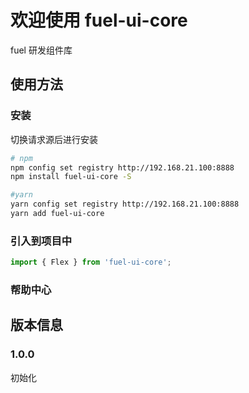 <!--
 * @Author: dengkaixin
 * @Descripttion: dengkaixin的代码
 * @Date: 2021-09-07 10:26:01
 * @LastEditors: dengkaixin
 * @LastEditTime: 2021-09-07 15:18:05
-->
# 欢迎使用 fuel-ui-core

fuel 研发组件库

## 使用方法

### 安装

切换请求源后进行安装

```bash
# npm
npm config set registry http://192.168.21.100:8888
npm install fuel-ui-core -S

#yarn
yarn config set registry http://192.168.21.100:8888
yarn add fuel-ui-core
```

### 引入到项目中

```js
import { Flex } from 'fuel-ui-core';
```

### 帮助中心

<!-- 参阅[fuel-ui-core 帮助中心](http://192.168.20.164/help) -->

## 版本信息

### 1.0.0

初始化
